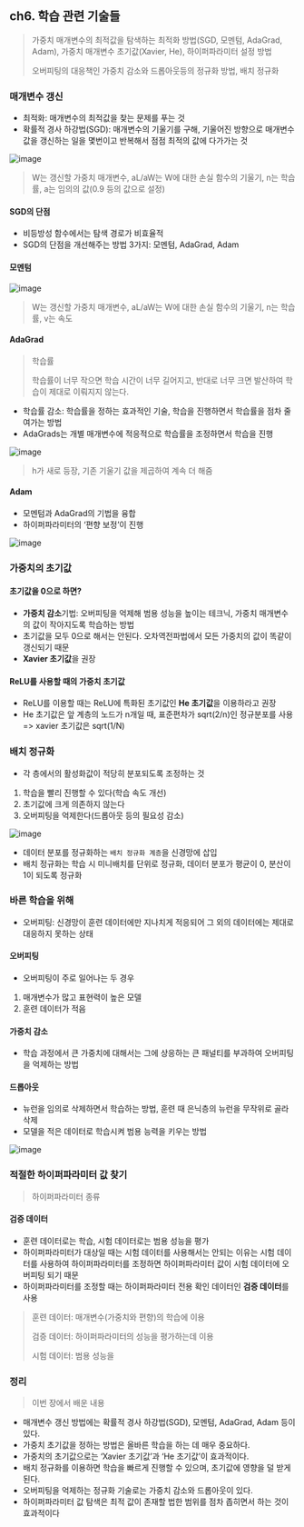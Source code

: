 ## ch6. 학습 관련 기술들

> 가중치 매개변수의 최적값을 탐색하는 최적화 방법(SGD, 모멘텀, AdaGrad, Adam), 가중치 매개변수 초기값(Xavier, He), 하이퍼파라미터 설정 방법
>
> 오버피팅의 대응책인 가중치 감소와 드롭아웃등의 정규화 방법, 배치 정규화

### 매개변수 갱신
- 최적화: 매개변수의 최적값을 찾는 문제를 푸는 것
- 확률적 경사 하강법(SGD): 매개변수의 기울기를 구해, 기울어진 방향으로 매개변수 값을 갱신하는 일을 몇번이고 반복해서 점점 최적의 값에 다가가는 것

![image](https://user-images.githubusercontent.com/83503188/163392314-82d71783-a1d6-4fcd-ad9c-e91ee309f3b3.png)

> W는 갱신할 가중치 매개변수, aL/aW는 W에 대한 손실 함수의 기울기, n는 학습률, a는 임의의 값(0.9 등의 값으로 설정)

#### SGD의 단점
- 비등방성 함수에서는 탐색 경로가 비효율적
- SGD의 단점을 개선해주는 방법 3가지: 모멘텀, AdaGrad, Adam


#### 모멘텀

![image](https://user-images.githubusercontent.com/83503188/163392323-839047bb-1cd9-4aba-93d7-61d6619adcdf.png)

> W는 갱신할 가중치 매개변수, aL/aW는 W에 대한 손실 함수의 기울기, n는 학습률, v는 속도

#### AdaGrad
> 학습률
>
> 학습률이 너무 작으면 학습 시간이 너무 길어지고, 반대로 너무 크면 발산하여 학습이 제대로 이뤄지지 않는다.

- 학습률 감소: 학습률을 정하는 효과적인 기술, 학습을 진행하면서 학습률을 점차 줄여가는 방법
- AdaGrads는 개별 매개변수에 적응적으로 학습률을 조정하면서 학습을 진행

![image](https://user-images.githubusercontent.com/83503188/163392329-03098311-094e-41f8-bdd4-8078a08dd666.png)


> h가 새로 등장, 기존 기울기 값을 제곱하여 계속 더 해줌

#### Adam
- 모멘텀과 AdaGrad의 기법을 융합
- 하이퍼파라미터의 ‘편향 보정’이 진행

![image](https://user-images.githubusercontent.com/83503188/163392336-f51c27b9-26d2-4e0d-bd93-d34edc1468c7.png)


### 가중치의 초기값

#### 초기값을 0으로 하면?
- **가중치 감소**기법: 오버피팅을 억제해 범용 성능을 높이는 테크닉, 가중치 매개변수의 값이 작아지도록 학습하는 방법
- 초기값을 모두 0으로 해서는 안된다. 오차역전파법에서 모든 가중치의 값이 똑같이 갱신되기 때문
- **Xavier 초기값**을 권장


#### ReLU를 사용할 때의 가중치 초기값
- ReLU를 이용할 때는 ReLU에 특화된 초기값인 **He 초기값**을 이용하라고 권장
- He 초기값은 앞 계층의 노드가 n개일 때, 표준편차가 sqrt(2/n)인 정규분포를 사용 => xavier 초기값은 sqrt(1/N)


### 배치 정규화
- 각 층에서의 활성화값이 적당히 분포되도록 조정하는 것


1. 학습을 빨리 진행할 수 있다(학습 속도 개선)
2. 초기값에 크게 의존하지 않는다
3. 오버피팅을 억제한다(드롭아웃 등의 필요성 감소)

![image](https://user-images.githubusercontent.com/83503188/163392345-78d4b73e-9707-464d-9a14-40e5284e7f3c.png)


- 데이터 분포를 정규화하는 `배치 정규화 계층`을 신경망에 삽입
- 배치 정규화는 학습 시 미니배치를 단위로 정규화, 데이터 분포가 평균이 0, 분산이 1이 되도록 정규화


### 바른 학습을 위해
- 오버피팅: 신경망이 훈련 데이터에만 지나치게 적응되어 그 외의 데이터에는 제대로 대응하지 못하는 상태


#### 오버피팅
- 오버피팅이 주로 일어나는 두 경우

1. 매개변수가 많고 표현력이 높은 모델
2. 훈련 데이터가 적음

#### 가중치 감소

- 학습 과정에서 큰 가중치에 대해서는 그에 상응하는 큰 패널티를 부과하여 오버피팅을 억제하는 방법 

#### 드롭아웃
- 뉴런을 임의로 삭제하면서 학습하는 방법, 훈련 때 은닉층의 뉴런을 무작위로 골라 삭제
- 모델을 적은 데이터로 학습시켜 범용 능력을 키우는 방법

![image](https://user-images.githubusercontent.com/83503188/163392355-5d0356d0-41e7-4426-84a4-3df45b01a794.png)



### 적절한 하이퍼파라미터 값 찾기

> 하이퍼파라미터 종류
<!-- 학습률
(Learning Rate)	gradient의 방향으로 얼마나 빠르게 이동할 것인지 결정하는 변수	– 너무 작으면 학습의 속도가 늦고, 너무 크면 학습 불가
손실 함수
(Cost Function)	입력에 따른 기대 값과 실제 값의 차이를 계산하는 함수	– 평균 제곱 오차
– 교차 엔트로피 오차
정규화(일반화) 파라미터
(Regularization parameter)	과적합(Overfitting) 문제 회피 위해 L1 또는 L2 정규화 방법 사용	– 사용하는 일반화 변수도 하이퍼 파라미터로 분류
미니 배치 크기
(Mini-batch Size)	배치셋 수행을 위해 전체 학습 데이터를 등분하는(나누는) 크기	– 가용 메모리 크기와 epoch 수행 성능을 고려
훈련 반복 횟수
(Training Loop)	학습의 조기 종료를 결정하는 변수	– 학습 효율이 떨어지는 시점을 적절히 판단
은닉층의 뉴런 개수
(Hidden Unit)	훈련 데이터에 대한 학습 최적화 결정 변수	– 첫 Hidden Layer의 뉴런 수가 Input Layer 보다 큰 것이 효과적
가중치 초기화
(Weight Initialization)	학습 성능에 대한 결정 변수	– 모든 초기값이 0일 경우 모든 뉴런이 동일한 결과 -->

#### 검증 데이터
- 훈련 데이터로는 학습, 시험 데이터로는 범용 성능을 평가
- 하이퍼파라미터가 대상일 때는 시험 데이터를 사용해서는 안되는 이유는 시험 데이터를 사용하여 하이퍼파라미터를 조정하면 하이퍼파라미터 값이 시험 데이터에 오버피팅 되기 때문
- 하이퍼파라미터를 조정할 때는 하이퍼파라미터 전용 확인 데이터인 **검증 데이터**를 사용

> 훈련 데이터: 매개변수(가중치와 편향)의 학습에 이용
>
> 검증 데이터: 하이퍼파라미터의 성능을 평가하는데 이용
>
> 시험 데이터: 범용 성능을 

### 정리
> 이번 장에서 배운 내용
- 매개변수 갱신 방법에는 확률적 경사 하강법(SGD), 모멘텀, AdaGrad, Adam 등이 있다.
- 가중치 초기값을 정하는 방법은 올바른 학습을 하는 데 매우 중요하다.
- 가중치의 초기값으로는 ‘Xavier 초기값’과 ‘He 초기값’이 효과적이다.
- 배치 정규화를 이용하면 학습을 빠르게 진행할 수 있으며, 초기값에 영향을 덜 받게 된다.
- 오버피팅을 억제하는 정규화 기술로는 가중치 감소와 드롭아웃이 있다.
- 하이퍼파라미터 값 탐색은 최적 값이 존재할 법한 범위를 점차 좁히면서 하는 것이 효과적이다
